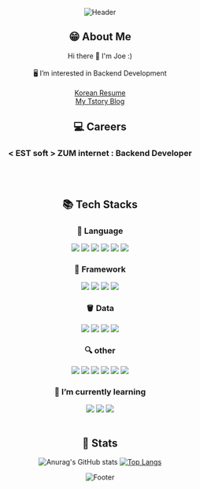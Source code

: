 <div align="center">

![Header](https://capsule-render.vercel.app/api?type=waving&color=auto&height=200&section=header)

## 😁 About Me 
Hi there 👋 I'm Joe :)<br>  <br> 🖥  I’m interested in Backend Development <br>
<br>
<a href = "https://hot-tractor-dcc.notion.site/e74d10816bf14ceba8ebaf911b23d899">Korean Resume</a><br>
<a href = "https://joecp17.tistory.com/">My Tstory Blog</a><br>

## 💻 Careers
### < EST soft > ZUM internet : Backend Developer
<br>
<br>

## 📚 Tech Stacks

### 📕 Language 

<img src="https://img.shields.io/badge/Python-3776AB?style=flat&logo=python&logoColor=ffffff"/>
<img src="https://img.shields.io/badge/Java-007396?style=flat&logo=java&logoColor=ffffff"/>
<img src="https://img.shields.io/badge/C Language-A8B9CC?style=flat&logo=C&logoColor=ffffff"/>
<img src="https://img.shields.io/badge/HTML-E34F26?style=flat&logo=HTML5&logoColor=ffffff"/>
<img src="https://img.shields.io/badge/CSS-1572B6?style=flat&logo=CSS3&logoColor=ffffff"/>
<img src="https://img.shields.io/badge/JavaScript-F7DF1E?style=flat&logo=JavaScript&logoColor=ffffff"/>

<br>

### 🔫 Framework 

<img src="https://img.shields.io/badge/Spring Boot-6DB33F?style=flat&logo=Spring Boot&logoColor=ffffff">
<img src="https://img.shields.io/badge/flask-000000?style=flat&logo=flask&logoColor=ffffff">
<img src="https://img.shields.io/badge/Django-DDE072?style=flat&logo=Django&logoColor=ffffff">
<img src="https://img.shields.io/badge/Node.js-339933?style=flat&logo=Node.js&logoColor=ffffff">

<br>

### 🪣 Data

<img src="https://img.shields.io/badge/MYSQL-4479A1?style=flat&logo=MYSQL&logoColor=ffffff"/>
<img src="https://img.shields.io/badge/MongoDB-47A248?style=flat&logo=MongoDB&logoColor=ffffff"/>
<img src="https://img.shields.io/badge/Elasticsearch-005571?style=flat&logo=Elasticsearch&logoColor=ffffff">
<img src="https://img.shields.io/badge/Redis-DC382D?style=flat&logo=Redis&logoColor=ffffff">

<br>


### 🔍 other

<img src="https://img.shields.io/badge/NGINX-009639?style=flat&logo=NGINX&logoColor=ffffff">
<img src="https://img.shields.io/badge/github-181717?style=flat&logo=github&logoColor=ffffff">
<img src="https://img.shields.io/badge/Docker-2496ED?style=flat&logo=Docker&logoColor=ffffff"/>
<img src="https://img.shields.io/badge/Kibana-005571?style=flat&logo=Kibana&logoColor=ffffff">
<img src="https://img.shields.io/badge/Grafana-F46800?style=flat&logo=Grafana&logoColor=ffffff">
<img src="https://img.shields.io/badge/Prometheus-E6522C?style=flat&logo=Prometheus&logoColor=ffffff">

<br> 

### 🌱 I’m currently learning 
<img src="https://img.shields.io/badge/Kubernetes-326CE5?style=flat&logo=Kubernetes&logoColor=ffffff">
<img src="https://img.shields.io/badge/Apache Kafka-231F20?style=flat&logo=Apache Kafka&logoColor=ffffff">
<img src="https://img.shields.io/badge/Kotlin-7F52FF?style=flat&logo=Kotlin&logoColor=ffffff">


<br> 

<br> 

## 💁 Stats

![Anurag's GitHub stats](https://github-readme-stats.vercel.app/api?username=JoeCP17&show_icons=true&theme=radical) [![Top Langs](https://github-readme-stats.vercel.app/api/top-langs/?username=JoeCP17&layout=compact)](https://github.com/anuraghazra/github-readme-stats)

![Footer](https://capsule-render.vercel.app/api?type=waving&color=auto&height=200&section=footer)


<!--
**JoeCP17/JoeCP17** is a ✨ _special_ ✨ repository because its `README.md` (this file) appears on your GitHub profile.

Here are some ideas to get you started:

- 🔭 I’m currently working on ...
- 🌱 I’m currently learning ...
- 👯 I’m looking to collaborate on ...
- 🤔 I’m looking for help with ...
- 💬 Ask me about ...
- 📫 How to reach me: ...
- 😄 Pronouns: ...
- ⚡ Fun fact: ...
-->
